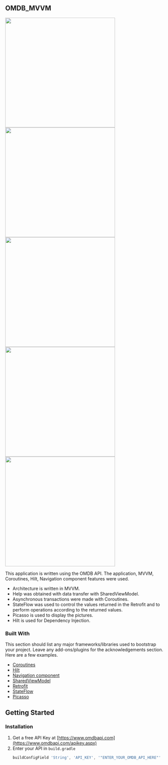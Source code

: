 <!-- ABOUT THE PROJECT -->
## OMDB_MVVM
<p float="left">
  <img src="https://user-images.githubusercontent.com/18207490/159183665-378c141d-c92d-4829-97cb-811eb0df5bd0.png" height="350">
  <img src="https://user-images.githubusercontent.com/18207490/159183670-f04081cd-7bb0-4a72-b5da-3ab11de0ddfa.png" height="350">
  <img src="https://user-images.githubusercontent.com/18207490/159183675-5171f7d6-53a7-4ea8-82f9-5be1b8a138ab.png" height="350">
  <img src="https://user-images.githubusercontent.com/18207490/159183678-3bfb6b59-8a95-49eb-91dd-50d0fe4bc19c.png" height="350">
  <img src="https://user-images.githubusercontent.com/18207490/159183681-b7d12199-9148-4fbb-91fd-7f8c97a0f669.png" height="350">
</p>

This application is written using the OMDB API. The application, MVVM, Coroutines, Hilt, Navigation component features were used.

 * Architecture is written in MVVM. 
 * Help was obtained with data transfer with SharedViewModel. 
 * Asynchronous transactions were made with Coroutines. 
 * StateFlow was used to control the values returned in the Retrofit and to perform operations according to the returned values.
 * Picasso is used to display the pictures.
 * Hilt is used for Dependency Injection.

### Built With

This section should list any major frameworks/libraries used to bootstrap your project. Leave any add-ons/plugins for the acknowledgements section. Here are a few examples.

* [Coroutines](https://developer.android.com/kotlin/coroutines)
* [Hilt](https://developer.android.com/training/dependency-injection/hilt-android)
* [Navigation component](https://developer.android.com/guide/navigation/navigation-getting-started)
* [SharedViewModel](https://developer.android.com/codelabs/basic-android-kotlin-training-shared-viewmodel#1)
* [Retrofit](https://square.github.io/retrofit/)
* [StateFlow](https://developer.android.com/kotlin/flow/stateflow-and-sharedflow)
* [Picasso](https://square.github.io/picasso/)

<!-- GETTING STARTED -->
## Getting Started

### Installation

1. Get a free API Key at [https://www.omdbapi.com](https://www.omdbapi.com/apikey.aspx)
2. Enter your API in `build.gradle`
   ```js
   buildConfigField 'String', 'API_KEY', '"ENTER_YOUR_OMDB_API_HERE"'
   ```
